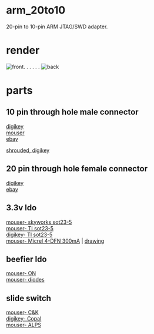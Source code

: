 arm_20to10
=====
20-pin to 10-pin ARM JTAG/SWD adapter.

render
=====
![front](https://raw.githubusercontent.com/noahp/arm_20to10/master/front.png). . . . . .  ![back](https://raw.githubusercontent.com/noahp/arm_20to10/master/back.png)

parts
=====
10 pin through hole male connector
-----
[digikey](http://www.digikey.com/product-detail/en/20021111-00010T4LF/609-3712-ND/2209072)  
[mouser](http://www.mouser.com/ProductDetail/FCI/20021111-00010T4LF/?qs=sGAEpiMZZMs%252bGHln7q6pmwodwKqstCempwNsK2c%2fC6s%3d)  
[ebay](http://www.ebay.com/itm/12-pcs-Gold-Plated-1-27mm-2x40-80pin-Breakable-Pin-Header-Male-Double-Row-Strip-/370935487630?pt=LH_DefaultDomain_0&hash=item565d7a5c8e)  
  
[shrouded, digikey](http://www.digikey.com/product-search/en?WT.z_header=search_go&lang=en&site=us&keywords=1175-1629&x=0&y=0&formaction=on)  

20 pin through hole female connector
-----
[digikey](http://www.digikey.com/product-detail/en/SFH11-PBPC-D10-ST-BK/S9197-ND/1990090)  
[ebay](http://www.ebay.com/itm/20-Pcs-2x10-Double-Row-20-Pins-PCB-Female-Header-2-54mm-/400316132430?pt=LH_DefaultDomain_0&hash=item5d34b36c4e)  

3.3v ldo
-----
[mouser- skyworks sot23-5](http://www.mouser.com/ProductDetail/Skyworks-Solutions-Inc/AAT3223IGU-33-T1/?qs=sGAEpiMZZMsGz1a6aV8DcBc9KxeEYlaaHoWA415Wy2k%3d)  
[mouser- TI sot23-5](http://www.mouser.com/ProductDetail/Texas-Instruments/LP5907MFX-33-NOPB/?qs=sGAEpiMZZMsGz1a6aV8DcHd1yzolGFo2Xmtn9ZKMxmA%3d)  
[digikey- TI sot23-5](http://www.digikey.com/product-detail/en/TLV70233DBVR/296-32415-1-ND/3505572)  
[mouser- Micrel 4-DFN 300mA](http://www.mouser.com/ProductDetail/Micrel/MIC5504-33YMT-T5/?qs=sGAEpiMZZMsGz1a6aV8DcOT%252bROh543eTKGEDbbC6ZTY%3d) | [drawing](http://www.micrel.com/_Packages/TDFN1010-4LD-PL-1.pdf)  

beefier ldo
----
[mouser- ON](http://www.mouser.com/ProductDetail/ON-Semiconductor/NCP1117LPST33T3G/?qs=sGAEpiMZZMsGz1a6aV8DcG1%252bflTKYVRGzugDxB67PIA%3d)  
[mouser- diodes](http://www.mouser.com/ProductDetail/Diodes-Incorporated/AP1117IE33G-13/?qs=sGAEpiMZZMsGz1a6aV8DcCIlKWhD2GibreMCbJvWdNw%3d)  

slide switch
-----
[mouser- C&K](http://www.mouser.com/ProductDetail/CK-Components/PCM12SMTR/?qs=sGAEpiMZZMsqIr59i2oRcvc9UQrBbcoBkFYgnQFYwWU%3d)  
[digikey- Copal](http://www.digikey.com/product-detail/en/CUS-12TB/563-1102-1-ND/1124231)  
[mouser- ALPS](http://www.mouser.com/ProductDetail/ALPS/SSSS810701/?qs=sGAEpiMZZMtHXLepoqNyVe%252bcQMRoBF1BAzyvwoNmgBo%3d)  
